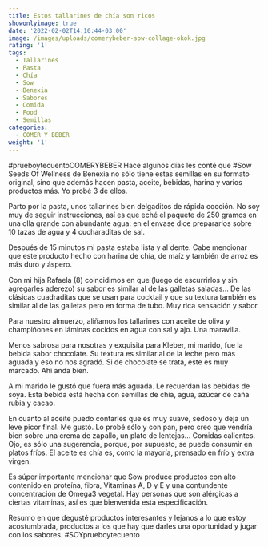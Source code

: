 ```yaml
---
title: Estos tallarines de chía son ricos
showonlyimage: true
date: '2022-02-02T14:10:44-03:00'
image: /images/uploads/comerybeber-sow-collage-okok.jpg
rating: '1'
tags:
  - Tallarines
  - Pasta
  - Chía
  - Sow
  - Benexia
  - Sabores
  - Comida
  - Food
  - Semillas
categories:
  - COMER Y BEBER
weight: '1'
---
```

\#prueboytecuentoCOMERYBEBER Hace algunos días les conté que #Sow Seeds Of Wellness de Benexia no sólo tiene estas semillas en su formato original, sino que además hacen pasta, aceite, bebidas, harina y varios productos más. Yo probé 3 de ellos.

<!--more-->

Parto por la pasta, unos tallarines bien delgaditos de rápida cocción. No soy muy de seguir instrucciones, así es que eché el paquete de 250 gramos en una olla grande con abundante agua: en el envase dice prepararlos sobre 10 tazas de agua y 4 cucharaditas de sal.

Después de 15 minutos mi pasta estaba lista y al dente. Cabe mencionar que este producto hecho con harina de chía, de maíz y también de arroz es más duro y áspero. 

Con mi hija Rafaela (8) coincidimos en que (luego de escurrirlos y sin agregarles aderezo) su sabor es similar al de las galletas saladas… De las clásicas cuadraditas que se usan para cocktail y que su textura también es similar al de las galletas pero en forma de tubo. Muy rica sensación y sabor.

Para nuestro almuerzo, aliñamos los tallarines con aceite de oliva y champiñones en láminas cocidos en agua con sal y ajo. Una maravilla.

Menos sabrosa para nosotras y exquisita para Kleber, mi marido, fue la bebida sabor chocolate. Su textura es similar al de la leche pero más aguada y eso no nos agradó. Si de chocolate se trata, este es muy marcado. Ahí anda bien.

A mi marido le gustó que fuera más aguada. Le recuerdan las bebidas de soya. Esta bebida está hecha con semillas de chía, agua, azúcar de caña rubia y cacao.

En cuanto al aceite puedo contarles que es muy suave, sedoso y deja un leve picor final. Me gustó. Lo probé sólo y con pan, pero creo que vendría bien sobre una crema de zapallo, un plato de lentejas… Comidas calientes. Ojo, es sólo una sugerencia, porque, por supuesto, se puede consumir en platos fríos. El aceite es chía es, como la mayoría, prensado en frío y extra virgen.

Es súper importante mencionar que Sow produce productos con alto contenido en proteína, fibra, Vitaminas A, D y E y una contundente concentración de Omega3 vegetal. Hay personas que son alérgicas a ciertas vitaminas, así es que bienvenida esta especificación.

Resumo en que degusté productos interesantes y lejanos a lo que estoy acostumbrada, productos a los que hay que darles una oportunidad y jugar con los sabores. #SOYprueboytecuento
